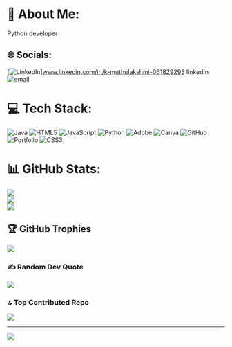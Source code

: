# 💫 About Me:
Python developer


## 🌐 Socials:
[![LinkedIn](https://img.shields.io/badge/LinkedIn-%230077B5.svg?logo=linkedin&logoColor=white)]www.linkedin.com/in/k-muthulakshmi-061829293
linkedin [![email](https://img.shields.io/badge/Email-D14836?logo=gmail&logoColor=white)](mailto:muthulakshmi22tc0481@svcet.ac.in) 

# 💻 Tech Stack:
![Java](https://img.shields.io/badge/java-%23ED8B00.svg?style=flat&logo=openjdk&logoColor=white) ![HTML5](https://img.shields.io/badge/html5-%23E34F26.svg?style=flat&logo=html5&logoColor=white) ![JavaScript](https://img.shields.io/badge/javascript-%23323330.svg?style=flat&logo=javascript&logoColor=%23F7DF1E) ![Python](https://img.shields.io/badge/python-3670A0?style=flat&logo=python&logoColor=ffdd54) ![Adobe](https://img.shields.io/badge/adobe-%23FF0000.svg?style=flat&logo=adobe&logoColor=white) ![Canva](https://img.shields.io/badge/Canva-%2300C4CC.svg?style=flat&logo=Canva&logoColor=white) ![GitHub](https://img.shields.io/badge/github-%23121011.svg?style=flat&logo=github&logoColor=white) ![Portfolio](https://img.shields.io/badge/Portfolio-%23000000.svg?style=flat&logo=firefox&logoColor=#FF7139) ![CSS3](https://img.shields.io/badge/css3-%231572B6.svg?style=flat&logo=css3&logoColor=white)
# 📊 GitHub Stats:
![](https://github-readme-stats.vercel.app/api?username=muthulakshmi04022005&theme=calm_pink&hide_border=false&include_all_commits=true&count_private=false)<br/>
![](https://nirzak-streak-stats.vercel.app/?user=muthulakshmi04022005&theme=calm_pink&hide_border=false)<br/>
![](https://github-readme-stats.vercel.app/api/top-langs/?username=muthulakshmi04022005&theme=calm_pink&hide_border=false&include_all_commits=true&count_private=false&layout=compact)

## 🏆 GitHub Trophies
![](https://github-profile-trophy.vercel.app/?username=muthulakshmi04022005&theme=shadow_blue&no-frame=false&no-bg=false&margin-w=4)

### ✍️ Random Dev Quote
![](https://quotes-github-readme.vercel.app/api?type=horizontal&theme=gruvbox)

### 🔝 Top Contributed Repo
![](https://github-contributor-stats.vercel.app/api?username=muthulakshmi04022005&limit=5&theme=radical&combine_all_yearly_contributions=true)

---
[![](https://visitcount.itsvg.in/api?id=muthulakshmi04022005&icon=0&color=0)](https://visitcount.itsvg.in)

<!-- Proudly created with GPRM ( https://gprm.itsvg.in ) -->
